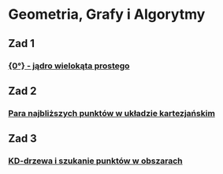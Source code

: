 # Geometria, Grafy i Algorytmy

## Zad 1
### [{0&deg;} - jądro wielokąta prostego](./01_kernel_of_simple_polygon)
## Zad 2
### [Para najbliższych punktów w układzie kartezjańskim](./02_closest_pair_of_points)
## Zad 3
### [KD-drzewa i szukanie punktów w obszarach](./03_kdtree_range_search)